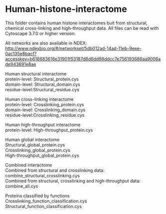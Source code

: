 # Human-histone-interactome
This folder contains human histone interactomes buit from structural, chemical cross-linking and high-throughput data.
All files can be read with Cytoscape 3.7.0 or higher version.

All networks are also available in NDEX: http://www.ndexbio.org/#/networkset/5db012ad-14ad-11eb-9eee-0ac135e8bacf?accesskey=b616683616e31901f53187d8d6dd98ddcc7e756193686aa9006ade943691e8ae

Human structural interactome                                                                                                                                   
protein-level: Structural_protein.cys                                
domain-level: Structural_domain.cys                                             
residue-level:Structural_residue.cys                                  

Human cross-linking interactome                                
protein-level: Crosslinking_protein.cys                        
domain-level: Crosslinking_domain.cys                        
residue-level:Crosslinking_residue.cys                                            

Human high-throughput interactome                         
protein-level: High-throughput_protein.cys                       

Human global interactome                 
Structural_global_protein.cys                        
Crosslinking_global_protein.cys                       
High-throughput_global_protein.cys                                       

Combined interactome                        
Combined from structural and crosslinking data: combine_structural_crosslinking.cys                
Combined from structural, crosslinking and high-throughput data: combine_all.cys

Proteins classified by functions                  
Crosslinking_function_classification.cys                
Structural_function_classification.cys                    

